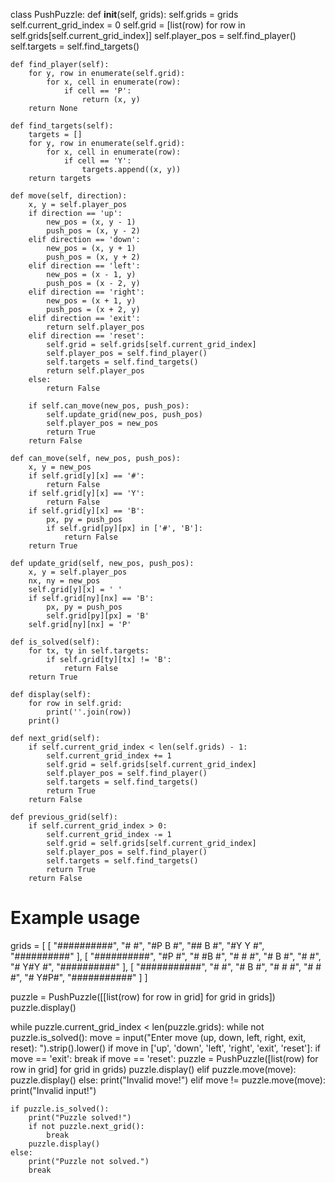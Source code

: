 class PushPuzzle:
    def __init__(self, grids):
        self.grids = grids
        self.current_grid_index = 0
        self.grid = [list(row) for row in self.grids[self.current_grid_index]]
        self.player_pos = self.find_player()
        self.targets = self.find_targets()

    def find_player(self):
        for y, row in enumerate(self.grid):
            for x, cell in enumerate(row):
                if cell == 'P':
                    return (x, y)
        return None

    def find_targets(self):
        targets = []
        for y, row in enumerate(self.grid):
            for x, cell in enumerate(row):
                if cell == 'Y':
                    targets.append((x, y))
        return targets

    def move(self, direction):
        x, y = self.player_pos
        if direction == 'up':
            new_pos = (x, y - 1)
            push_pos = (x, y - 2)
        elif direction == 'down':
            new_pos = (x, y + 1)
            push_pos = (x, y + 2)
        elif direction == 'left':
            new_pos = (x - 1, y)
            push_pos = (x - 2, y)
        elif direction == 'right':
            new_pos = (x + 1, y)
            push_pos = (x + 2, y)
        elif direction == 'exit':
            return self.player_pos
        elif direction == 'reset':
            self.grid = self.grids[self.current_grid_index]
            self.player_pos = self.find_player()
            self.targets = self.find_targets()
            return self.player_pos
        else:
            return False

        if self.can_move(new_pos, push_pos):
            self.update_grid(new_pos, push_pos)
            self.player_pos = new_pos
            return True
        return False

    def can_move(self, new_pos, push_pos):
        x, y = new_pos
        if self.grid[y][x] == '#':
            return False
        if self.grid[y][x] == 'Y':
            return False 
        if self.grid[y][x] == 'B':
            px, py = push_pos
            if self.grid[py][px] in ['#', 'B']:
                return False
        return True

    def update_grid(self, new_pos, push_pos):
        x, y = self.player_pos
        nx, ny = new_pos
        self.grid[y][x] = ' '
        if self.grid[ny][nx] == 'B':
            px, py = push_pos
            self.grid[py][px] = 'B'
        self.grid[ny][nx] = 'P'

    def is_solved(self):
        for tx, ty in self.targets:
            if self.grid[ty][tx] != 'B':
                return False
        return True

    def display(self):
        for row in self.grid:
            print(''.join(row))
        print()

    def next_grid(self):
        if self.current_grid_index < len(self.grids) - 1:
            self.current_grid_index += 1
            self.grid = self.grids[self.current_grid_index]
            self.player_pos = self.find_player()
            self.targets = self.find_targets()
            return True
        return False

    def previous_grid(self):
        if self.current_grid_index > 0:
            self.current_grid_index -= 1
            self.grid = self.grids[self.current_grid_index]
            self.player_pos = self.find_player()
            self.targets = self.find_targets()
            return True
        return False

# Example usage
grids = [
    [
        "##########",
        "#        #",
        "#P     B #",
        "## B     #",
        "#Y    Y  #",
        "##########"
    ],
    [
        "##########",
        "#P       #",
        "#     #B #",
        "#    #   #",
        "#    B   #",
        "#        #",
        "# Y#Y    #",
        "##########"
    ],
    [
        "###########",
        "#         #",
        "#    B    #",
        "#    #    #",
        "# #       #",
        "#      Y#P#",
        "###########"
    ]
]

puzzle = PushPuzzle([[list(row) for row in grid] for grid in grids])
puzzle.display()

while puzzle.current_grid_index < len(puzzle.grids):
    while not puzzle.is_solved():
        move = input("Enter move (up, down, left, right, exit, reset): ").strip().lower()
        if move in ['up', 'down', 'left', 'right', 'exit', 'reset']:
            if move == 'exit':
                break
            if move == 'reset':
                puzzle = PushPuzzle([list(row) for row in grid] for grid in grids)
                puzzle.display()
            elif puzzle.move(move):
                puzzle.display()
            else:
                print("Invalid move!")
        elif move != puzzle.move(move):
            print("Invalid input!")
    
    if puzzle.is_solved():
        print("Puzzle solved!")
        if not puzzle.next_grid():
            break
        puzzle.display()
    else:
        print("Puzzle not solved.")
        break
